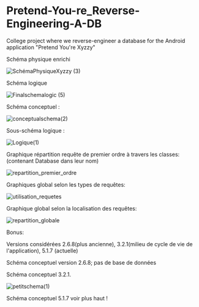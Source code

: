 # Pretend-You-re_Reverse-Engineering-A-DB
College project where we reverse-engineer a database for the Android application "Pretend You're Xyzzy"


Schéma physique enrichi

![SchémaPhysiqueXyzzy (3)](https://github.com/IGoldenMemories/Pretend-You-re_Reverse-Engineering-A-DB/assets/32013966/45ed42c0-3f34-423c-ad9c-1311122db1f8)

Schéma logique 

![Finalschemalogic (5)](https://github.com/IGoldenMemories/Pretend-You-re_Reverse-Engineering-A-DB/assets/32013966/0aff3c78-68ef-4ba2-84cd-340ab822329f)

Schéma conceptuel : 

![conceptualschema(2)](https://github.com/IGoldenMemories/Pretend-You-re_Reverse-Engineering-A-DB/assets/32013966/26a7bdcb-c1f3-460a-a72b-091b156cf8e2)

Sous-schéma logique : 

![Logique(1)](https://github.com/IGoldenMemories/Pretend-You-re_Reverse-Engineering-A-DB/assets/32013966/d00582df-caeb-4422-b516-d30ffc3d3eaf)

Graphique répartition requête de premier ordre à travers les classes: (contenant Database dans leur nom)

![repartition_premier_ordre](https://github.com/IGoldenMemories/Pretend-You-re_Reverse-Engineering-A-DB/assets/32013966/c3e1a272-d83d-40e6-b52c-7ef68bd06471)

Graphiques global selon les types de requêtes:

![utilisation_requetes](https://github.com/IGoldenMemories/Pretend-You-re_Reverse-Engineering-A-DB/assets/32013966/c200453d-cc42-467f-bb07-8319318ba342)

Graphique global selon la localisation des requêtes: 

![repartition_globale](https://github.com/IGoldenMemories/Pretend-You-re_Reverse-Engineering-A-DB/assets/32013966/4442fb3c-05cb-41d2-af8e-3c95df3780e2)

Bonus: 

Versions considérées 2.6.8(plus ancienne), 3.2.1(milieu de cycle de vie de l'application), 5.1.7 (actuelle)

Schéma conceptuel version 2.6.8; pas de base de données

Schéma conceptuel 3.2.1.  

![petitschema(1)](https://github.com/IGoldenMemories/Pretend-You-re_Reverse-Engineering-A-DB/assets/32013966/979d3057-81da-4c28-8ee8-8c13666e3e66)

Schéma conceptuel 5.1.7 voir plus haut !
